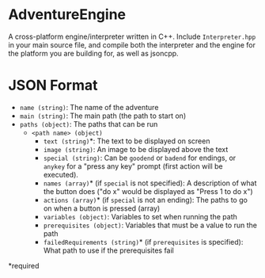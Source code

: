 # AdventureEngine
A cross-platform engine/interpreter written in C++. Include `Interpreter.hpp` in your main source file, and compile both the interpreter and the engine for the platform you are building for, as well as jsoncpp.

# JSON Format
* `name (string)`: The name of the adventure
* `main (string)`: The main path (the path to start on)
* `paths (object)`: The paths that can be run
    * `<path name> (object)`
      * `text (string)`\*: The text to be displayed on screen
      * `image (string)`: An image to be displayed above the text
      * `special (string)`: Can be `goodend` or `badend` for endings, or `anykey` for a "press any key" prompt (first action will be executed).
      * `names (array)`\* (if `special` is not specified): A description of what the button does ("do x" would be displayed as "Press 1 to do x")
      * `actions (array)`\* (if `special` is not an ending): The paths to go on when a button is pressed (array)
      * `variables (object)`: Variables to set when running the path
      * `prerequisites (object)`: Variables that must be a value to run the path
      * `failedRequirements (string)`\* (if `prerequisites` is specified): What path to use if the prerequisites fail

\*required
